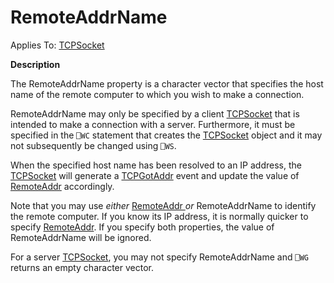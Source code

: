 




<h1 class="heading"><span class="name">RemoteAddrName</span></h1>

Applies To: [TCPSocket](../a-z/tcpsocket.md)


**Description**


The RemoteAddrName property is a character vector that specifies the host name of the remote computer to which you wish to make a connection.


RemoteAddrName may only be specified by a client [TCPSocket](../a-z/tcpsocket.md) that is intended to make a connection with a server. Furthermore, it must be specified in the `⎕WC` statement that creates the [TCPSocket](../a-z/tcpsocket.md) object and it may not subsequently be changed using `⎕WS`.


When the specified host name has been resolved to an IP address, the [TCPSocket](../a-z/tcpsocket.md) will generate a [TCPGotAddr](../a-z/tcpgotaddr.md) event and update the value of [RemoteAddr](../a-z/remoteaddr.md) accordingly.


Note that you may use *either* [RemoteAddr ](../a-z/remoteaddr.md)*or* RemoteAddrName to identify the remote computer. If you know its IP address, it is normally quicker to specify [RemoteAddr](../a-z/remoteaddr.md). If you specify both properties, the value of RemoteAddrName will be ignored.


For a server [TCPSocket](../a-z/tcpsocket.md), you may not specify RemoteAddrName and `⎕WG` returns an empty character vector.



